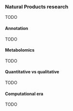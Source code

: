 ### Natural Products research

TODO

#### Annotation

TODO

#### Metabolomics

TODO

#### Quantitative vs qualitative

TODO

#### Computational era

TODO
